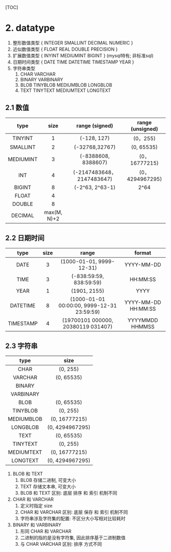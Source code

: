 [TOC]
# 2. datatype
1. 整形数值类型 { INTEGER SMALLINT DECIMAL NUMERIC }
2. 近似数值类型 { FLOAT REAL DOUBLE PRECISION }
3. 扩展数值类型 { INYINT MEDIUMINT BIGINT } (mysql特有; 非标准sql)
4. 日期时间类型 { DATE TIME DATETIME TIMESTAMP YEAR }
5. 字符串类型
    1. CHAR VARCHAR
    2. BINARY VARBINARY
    3. BLOB TINYBLOB MEDIUMBLOB LONGBLOB
    4. TEXT TINYTEXT MEDIUMTEXT LONGTEXT

## 2.1 数值
| type | size | range (signed) | range (unsigned) |
| :-: | :-: | :-: | :-: |
| TINYINT   | 1 | (-128, 127) | (0，255) |
| SMALLINT  | 2 | (-32768,32767) | (0, 65535) |
| MEDIUMINT | 3 | (-8388608, 8388607) | (0，16777215) |
| INT       | 4 | (-2147483648，2147483647) | (0，4294967295) |
| BIGINT    | 8 | (-2^63, 2^63-1) | 2^64 |
| FLOAT     | 4 | | |
| DOUBLE    | 8 | | |
| DECIMAL   | max(M, N)+2 | | |

## 2.2 日期时间

| type | size | range | format |
| :-: | :-: | :-: | :-: |
| DATE      | 3 | (1000-01-01, 9999-12-31) | YYYY-MM-DD |
| TIME      | 3 | (-838:59:59, 838:59:59) | HH:MM:SS |
| YEAR      | 1 | (1901, 2155) | YYYY |
| DATETIME  | 8 | (1000-01-01 00:00:00, 9999-12-31 23:59:59) | YYYY-MM-DD HH:MM:SS |
| TIMESTAMP | 4 | (19700101 000000, 20380119 031407) | YYYYMMDD HHMMSS|

## 2.3 字符串
| type | size |
| :-: | :-: |
| CHAR       | (0, 255)   |
| VARCHAR    | (0, 65535) |
| BINARY     |            |
| VARBINARY  |            |
| BLOB       | (0, 65535)      |
| TINYBLOB   | (0, 255)        |
| MEDIUMBLOB | (0, 16777215)   |
| LONGBLOB   | (0, 4294967295) |
| TEXT       | (0, 65535)      |
| TINYTEXT   | (0, 255)        |
| MEDIUMTEXT | (0, 16777215)   |
| LONGTEXT   | (0, 4294967295) |

1. BLOB 和 TEXT
   1. BLOB 存储二进制, 可变大小
   2. TEXT 存储文本串, 可变大小
   3. BLOB 和 TEXT 区别: 底层 排序 和 索引 机制不同
2. CHAR 和 VARCHAR
   1. 定义时指定 size
   2. CHAR 和 VARCHAR 区别: 底层 保存 和 索引 机制不同
   3. 字符串涉及字符集的配置: 不区分大小写相对比较耗时
3. BINARY 和 VARBINARY
   1. 形同 CHAR 和 VARCHAR
   2. 二进制的指的是没有字符集, 因此排序基于二进制数值
   3. 与 CHAR VARCHAR 区别: 排序 方式不同
